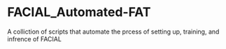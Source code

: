 # FACIAL_Automated-FAT
A colliction of scripts that automate the prcess of setting up, training, and infrence of FACIAL
